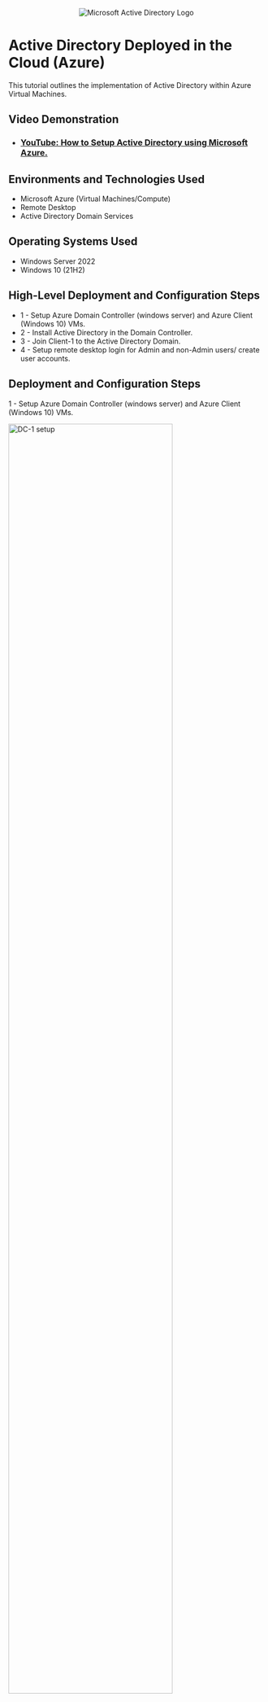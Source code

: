 <p align="center">
<img src="https://i.imgur.com/pU5A58S.png" alt="Microsoft Active Directory Logo"/>
</p>

<h1>Active Directory Deployed in the Cloud (Azure)</h1>
This tutorial outlines the implementation of Active Directory within Azure Virtual Machines.<br />

<h2>Video Demonstration</h2>

- ### [YouTube: How to Setup Active Directory using Microsoft Azure.](https://www.youtube.com/watch?v=CHO33aQHrXU)


<h2>Environments and Technologies Used</h2>

- Microsoft Azure (Virtual Machines/Compute)
- Remote Desktop
- Active Directory Domain Services

<h2>Operating Systems Used</h2>

- Windows Server 2022
- Windows 10 (21H2)

<h2>High-Level Deployment and Configuration Steps</h2>

- 1 - Setup Azure Domain Controller (windows server) and Azure Client (Windows 10) VMs.
- 2 - Install Active Directory in the Domain Controller.
- 3 - Join Client-1 to the Active Directory Domain.
- 4 - Setup remote desktop login for Admin and non-Admin users/ create user accounts.

<h2>Deployment and Configuration Steps</h2>

1 - Setup Azure Domain Controller (windows server) and Azure Client (Windows 10) VMs.
<p>
<img src="https://i.imgur.com/bdwisOl.png" height="80%" width="80%" alt="DC-1 setup"/>
</p>
<p>
First, create a Virtual Machine for the Domain Controler.  The region for the Domain Controler or DC-1 is based on selecting the region closest to your area.  Second, select Windows 22 Datacenter Server for the image.  Third, select Standard_E2s_v3-2vcpus, 16 Gib memory, and then scroll to the bottom, click on Disks->Networking-> Review + create-> and finally Create Virtual Machine DC-1.  

Next, create the second Virtual Machine for Client-1.  The region should be the same as the area selected for the Domain Controler (DC-1).  For this VM, the image is Windows 10 Pro, version 21H2-64 Gen2.  The size* will be the same as the first virtual machine (DC-1).  Scroll to the bottom, click on Disks
->Networking-> Review + create, and then Create Virtual Machine Client-1.
</p>
<br />

<p>
<img src="https://i.imgur.com/2XVxIgi.png" height="80%" width="80%" alt="DC-1 with a static private IP address"/>
</p>
<p>
The following step is to change the NIC Private IP address for DC-1 to static instead of dynamic. Go to DC-1, click the Networking tab, click the Network Interface number, click the IP Configurations tab, click the Private IP address, and then change the assignment from dynamic to static.
</p>
<br />

2 - Install Active Directory in the Domain Controller.
<p>
<img src="https://i.imgur.com/YFOxsr6.png" width="80%" alt="Active Directory"/>
</p>
<p>
Next step is to install the Active Directory on DC-1.  To install the Active Directory, click on "add roles and features" in Server Manager and then click "next" on the bottom.  Click on Server Selection on the left side, which will automatically take you to Server Roles; then select Active Direcotry Domain Services.  Click "add features", then click next, next, and next again.  Install "Active Directory Domain Services".
</p>
<br />

<p>
<img src="https://i.imgur.com/SZFfluD.png" height="80%" width="80%" alt="Creating a domain"/>
</p>
<p>
After installing Active Directory, go to the top right corner and click on the yellow exclamation mark sign.  Click "Promote this server to a domain controller", click "add a new forest", and then create a "Root Domain Name".  After DC-1 restarts, log back in using your domain name and login user name. Example: "mydomain.com\labuser".
</p>
<br />

<p>
<img src="https://i.imgur.com/LnJBSWa.png" height="50%" width="50%" alt="new employee creation"/>
</p>
<p>
Once the Active Directory installation has been completed, the next step is to create a some users. In the Search bar next to the Windows icon, type and go to "Active Directory Users and Computers", and create an Organizational Unit named "_EMPLOYEES". Inside the new folder, create an employee with your name and username.  Add the employee to the "Domain Admins" security group; log into DC-1 with that admin account.
</p>
<br />

<p>
<img src="https://i.imgur.com/Ilp9boK.png" height="70%" width="70%" alt="client-1 creation"/>
</p>
<p>
Go to network interface settings for Client-1, click "DNS Severs", click custom, then enter DC-1's private IP.
</p>
<br />

3 - Join Client VM to the Active Directory Domain.
<p>
<img src="https://i.imgur.com/28xtY50.png" height="50%" width="50%"    alt="join client-1 to domain"/>
</p>
<p>
Next step is to join client-1 to the domain that was created. This will allow the created users or employees to log in, while using Client-1. Login to client-1, righ-click on Windows icon and go to System, then click "Rename This PC (Advanced)".  Next click change, and enter the "Domain: barret.com". Enter the admin credential that was created on DC-1.  If done correctly, you should get a welcome to this domain pop-up message and a prompt to restart the VM.
</p>
<br />

<p>
<img src="https://i.imgur.com/pCPbzzF.png" height="50%" width="50%" alt="allow domain users"/>
</p>
<p>
<img src="https://i.imgur.com/FumIpuQ.png" height="50%" width="50%" alt="non-Admin employee login"/>
</p>
<p>

4 - Setup remote desktop login for Admin and non-Admin users/ create user accounts.
<p>
<img src="https://i.imgur.com/zQthe6G.png" height="50%" width="50%"    alt="final login"/>
</p>
<p>
Lastly, we need to allow non-Admin users access to remote desktop. login to client-1 using the admin account. Next, go to System, then click "remote desktop", then allow "domain users". The Active Directory is now completely set up and users can log in remotely using client-1.
</p>
<br />
